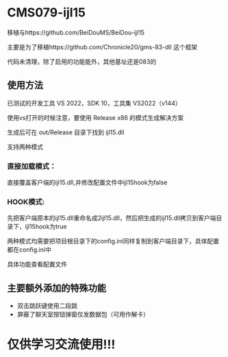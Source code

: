 # CMS079-ijl15

移植与https://github.com/BeiDouMS/BeiDou-ijl15

主要是为了移植https://github.com/Chronicle20/gms-83-dll 这个框架

代码未清理，除了启用的功能能外，其他基址还是083的


## 使用方法
已测试的开发工具 VS 2022，SDK 10，工具集 VS2022（v144）

使用vs打开的时候注意，要使用 Release x86 的模式生成解决方案

生成后可在 out/Release 目录下找到 ijl15.dll

支持两种模式

### 直接加载模式：
直接覆盖客户端的ijl15.dll,并修改配置文件中ijl15hook为false

### HOOK模式:
先把客户端原本的ijl15.dll重命名成2ijl15.dll，然后把生成的ijl15.dll拷贝到客户端目录下，ijl15hook为true

两种模式均需要把项目根目录下的config.ini同样复制到客户端目录下，具体配置都在config.ini中

具体功能查看配置文件

## 主要额外添加的特殊功能

- 双击跳跃键使用二段跳
- 屏蔽了聊天室按钮弹窗仅发数据包（可用作解卡）

# 仅供学习交流使用!!!

